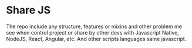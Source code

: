 # Share JS
The repo include any structure, features or mixins and other problem me see when control project or share by other 
devs with Javascript Native, NodeJS, React, Angular, etc. And other scripts languages same javascript.
